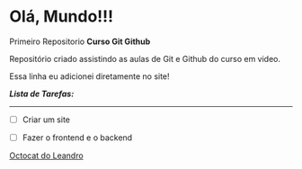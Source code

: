# Olá, Mundo!!!
 Primeiro Repositorio **Curso Git Github**

 Repositório criado assistindo as aulas de Git e Github do curso em video.

 Essa linha eu adicionei diretamente no site!

__*Lista de Tarefas:*__
***
- [ ] Criar um site
- [ ] Fazer o frontend e o backend


[Octocat do Leandro](https://github.com/user-attachments/assets/46e9cf42-e01a-4faf-9f27-72472a865418)
